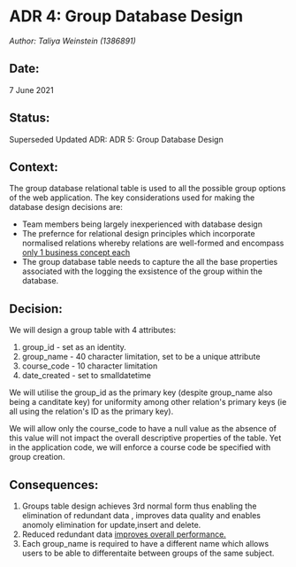# ADR 4: Group Database Design 
_Author: Taliya Weinstein (1386891)_

## Date: 
7 June 2021


## Status: 
Superseded
Updated ADR: ADR 5: Group Database Design


## Context:
The group database relational table is used to all the possible group options of the web application. The key considerations used for making the database design decisions are:

* Team members being largely inexperienced with database design
* The prefernce for relational design principles which incorporate normalised relations whereby relations are well-formed and encompass [only 1 business concept each](https://www.youtube.com/watch?v=kyGVhx5LwXw&list=PL1LIXLIF50uXWJ9alDSXClzNCMynac38g&index=4&ab_channel=Dr.DanielSoper)
* The group database table needs to capture the all the base properties associated with the logging the exsistence of the group within the database.

## Decision:
 We will design a group table with 4 attributes:
 1. group_id - set as an identity.
 2. group_name - 40 character limitation, set to be a unique attribute 
 3. course_code - 10 character limitation
 4. date_created  - set to smalldatetime

We will utilise the group_id as the primary key (despite group_name also being a canditate key) for uniformity among other relation's primary keys (ie all using the relation's ID as the primary key).

We will allow only the course_code to have a null value as the absence of this value will not impact the overall descriptive properties of the table. Yet in the application code, we will enforce a course code be specified with group creation. 

## Consequences:
1. Groups table design achieves 3rd normal form thus enabling the elimination of redundant data , improves data quality and enables anomoly elimination for update,insert and delete.
2. Reduced redundant data [improves overall performance.](https://www.educba.com/third-normal-form/)
3. Each group_name is required to have a different name which allows users to be able to differentaite between groups of the same subject. 





